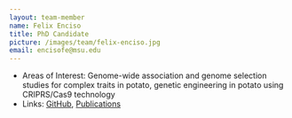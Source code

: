 ```yaml
---
layout: team-member
name: Felix Enciso
title: PhD Candidate
picture: /images/team/felix-enciso.jpg
email: encisofe@msu.edu
---
```


- Areas of Interest: Genome-wide association and genome selection studies for complex traits in potato, genetic engineering in potato using CRIPRS/Cas9 technology
- Links: [GitHub](https://github.com/fenciso13), [Publications](https://www.researchgate.net/profile/Felix_Enciso)
